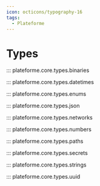 ```yaml
---
icon: octicons/typography-16
tags:
  - Plateforme
---
```


# Types

::: plateforme.core.types.binaries

::: plateforme.core.types.datetimes

::: plateforme.core.types.enums

::: plateforme.core.types.json

::: plateforme.core.types.networks

::: plateforme.core.types.numbers

::: plateforme.core.types.paths

::: plateforme.core.types.secrets

::: plateforme.core.types.strings

::: plateforme.core.types.uuid
